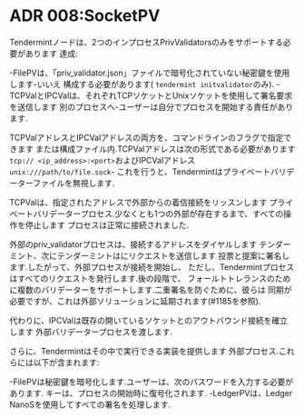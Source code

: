 # ADR 008:SocketPV

Tendermintノードは、2つのインプロセスPrivValidatorsのみをサポートする必要があります
達成:

-FilePVは、「priv_validator.json」ファイルで暗号化されていない秘密鍵を使用します-いいえ
  構成する必要があります( `tendermint initvalidator`のみ).
-TCPValとIPCValは、それぞれTCPソケットとUnixソケットを使用して署名要求を送信します
  別のプロセスへ-ユーザーは自分でプロセスを開始する責任があります.

TCPValアドレスとIPCValアドレスの両方を、コマンドラインのフラグで指定できます
または構成ファイル内.TCPValアドレスは次の形式である必要があります
`tcp:// <ip_address>:<port>`およびIPCValアドレス `unix:///path/to/file.sock`-
これを行うと、Tendermintはプライベートバリデーターファイルを無視します.

TCPValは、指定されたアドレスで外部からの着信接続をリッスンします
プライベートバリデータープロセス.少なくとも1つの外部が存在するまで、すべての操作を停止します
プロセスは正常に接続されました.

外部のpriv_validatorプロセスは、接続するアドレスをダイヤルします
テンダーミント、次にテンダーミントはにリクエストを送信します
投票と提案に署名します.したがって、外部プロセスが接続を開始し、
ただし、Tendermintプロセスはすべてのリクエストを発行します.後の段階で、
フォールトトレランスのために複数のバリデーターをサポートします.二重署名を防ぐために、彼らは
同期が必要ですが、これは外部ソリューションに延期されます(#1185を参照).

代わりに、IPCValは既存の開いているソケットとのアウトバウンド接続を確立します
外部バリデータープロセスを渡します.

さらに、Tendermintはその中で実行できる実装を提供します
外部プロセス.これらには以下が含まれます:

-FilePVは秘密鍵を暗号化します.ユーザーは、次のパスワードを入力する必要があります.
  キーは、プロセスの開始時に復号化されます.
-LedgerPVは、Ledger NanoSを使用してすべての署名を処理します.
